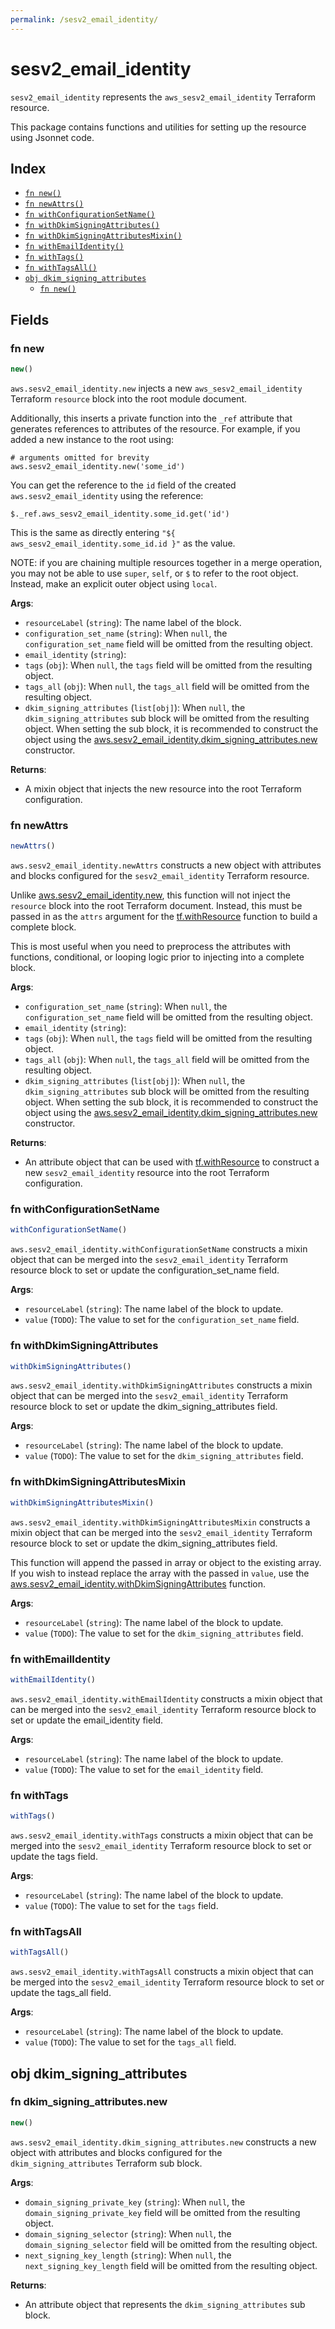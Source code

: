 ```yaml
---
permalink: /sesv2_email_identity/
---
```


# sesv2_email_identity

`sesv2_email_identity` represents the `aws_sesv2_email_identity` Terraform resource.



This package contains functions and utilities for setting up the resource using Jsonnet code.


## Index

* [`fn new()`](#fn-new)
* [`fn newAttrs()`](#fn-newattrs)
* [`fn withConfigurationSetName()`](#fn-withconfigurationsetname)
* [`fn withDkimSigningAttributes()`](#fn-withdkimsigningattributes)
* [`fn withDkimSigningAttributesMixin()`](#fn-withdkimsigningattributesmixin)
* [`fn withEmailIdentity()`](#fn-withemailidentity)
* [`fn withTags()`](#fn-withtags)
* [`fn withTagsAll()`](#fn-withtagsall)
* [`obj dkim_signing_attributes`](#obj-dkim_signing_attributes)
  * [`fn new()`](#fn-dkim_signing_attributesnew)

## Fields

### fn new

```ts
new()
```


`aws.sesv2_email_identity.new` injects a new `aws_sesv2_email_identity` Terraform `resource`
block into the root module document.

Additionally, this inserts a private function into the `_ref` attribute that generates references to attributes of the
resource. For example, if you added a new instance to the root using:

    # arguments omitted for brevity
    aws.sesv2_email_identity.new('some_id')

You can get the reference to the `id` field of the created `aws.sesv2_email_identity` using the reference:

    $._ref.aws_sesv2_email_identity.some_id.get('id')

This is the same as directly entering `"${ aws_sesv2_email_identity.some_id.id }"` as the value.

NOTE: if you are chaining multiple resources together in a merge operation, you may not be able to use `super`, `self`,
or `$` to refer to the root object. Instead, make an explicit outer object using `local`.

**Args**:
  - `resourceLabel` (`string`): The name label of the block.
  - `configuration_set_name` (`string`):  When `null`, the `configuration_set_name` field will be omitted from the resulting object.
  - `email_identity` (`string`): 
  - `tags` (`obj`):  When `null`, the `tags` field will be omitted from the resulting object.
  - `tags_all` (`obj`):  When `null`, the `tags_all` field will be omitted from the resulting object.
  - `dkim_signing_attributes` (`list[obj]`):  When `null`, the `dkim_signing_attributes` sub block will be omitted from the resulting object. When setting the sub block, it is recommended to construct the object using the [aws.sesv2_email_identity.dkim_signing_attributes.new](#fn-sesv2emailidentitydkimsigningattributesnew) constructor.

**Returns**:
- A mixin object that injects the new resource into the root Terraform configuration.


### fn newAttrs

```ts
newAttrs()
```


`aws.sesv2_email_identity.newAttrs` constructs a new object with attributes and blocks configured for the `sesv2_email_identity`
Terraform resource.

Unlike [aws.sesv2_email_identity.new](#fn-sesv2emailidentitynew), this function will not inject the `resource`
block into the root Terraform document. Instead, this must be passed in as the `attrs` argument for the
[tf.withResource](https://github.com/tf-libsonnet/core/tree/main/docs#fn-withresource) function to build a complete block.

This is most useful when you need to preprocess the attributes with functions, conditional, or looping logic prior to
injecting into a complete block.

**Args**:
  - `configuration_set_name` (`string`):  When `null`, the `configuration_set_name` field will be omitted from the resulting object.
  - `email_identity` (`string`): 
  - `tags` (`obj`):  When `null`, the `tags` field will be omitted from the resulting object.
  - `tags_all` (`obj`):  When `null`, the `tags_all` field will be omitted from the resulting object.
  - `dkim_signing_attributes` (`list[obj]`):  When `null`, the `dkim_signing_attributes` sub block will be omitted from the resulting object. When setting the sub block, it is recommended to construct the object using the [aws.sesv2_email_identity.dkim_signing_attributes.new](#fn-sesv2emailidentitydkimsigningattributesnew) constructor.

**Returns**:
  - An attribute object that can be used with [tf.withResource](https://github.com/tf-libsonnet/core/tree/main/docs#fn-withresource) to construct a new `sesv2_email_identity` resource into the root Terraform configuration.


### fn withConfigurationSetName

```ts
withConfigurationSetName()
```

`aws.sesv2_email_identity.withConfigurationSetName` constructs a mixin object that can be merged into the `sesv2_email_identity`
Terraform resource block to set or update the configuration_set_name field.



**Args**:
  - `resourceLabel` (`string`): The name label of the block to update.
  - `value` (`TODO`): The value to set for the `configuration_set_name` field.


### fn withDkimSigningAttributes

```ts
withDkimSigningAttributes()
```

`aws.sesv2_email_identity.withDkimSigningAttributes` constructs a mixin object that can be merged into the `sesv2_email_identity`
Terraform resource block to set or update the dkim_signing_attributes field.



**Args**:
  - `resourceLabel` (`string`): The name label of the block to update.
  - `value` (`TODO`): The value to set for the `dkim_signing_attributes` field.


### fn withDkimSigningAttributesMixin

```ts
withDkimSigningAttributesMixin()
```

`aws.sesv2_email_identity.withDkimSigningAttributesMixin` constructs a mixin object that can be merged into the `sesv2_email_identity`
Terraform resource block to set or update the dkim_signing_attributes field.

This function will append the passed in array or object to the existing array. If you wish
to instead replace the array with the passed in `value`, use the [aws.sesv2_email_identity.withDkimSigningAttributes](TODO)
function.


**Args**:
  - `resourceLabel` (`string`): The name label of the block to update.
  - `value` (`TODO`): The value to set for the `dkim_signing_attributes` field.


### fn withEmailIdentity

```ts
withEmailIdentity()
```

`aws.sesv2_email_identity.withEmailIdentity` constructs a mixin object that can be merged into the `sesv2_email_identity`
Terraform resource block to set or update the email_identity field.



**Args**:
  - `resourceLabel` (`string`): The name label of the block to update.
  - `value` (`TODO`): The value to set for the `email_identity` field.


### fn withTags

```ts
withTags()
```

`aws.sesv2_email_identity.withTags` constructs a mixin object that can be merged into the `sesv2_email_identity`
Terraform resource block to set or update the tags field.



**Args**:
  - `resourceLabel` (`string`): The name label of the block to update.
  - `value` (`TODO`): The value to set for the `tags` field.


### fn withTagsAll

```ts
withTagsAll()
```

`aws.sesv2_email_identity.withTagsAll` constructs a mixin object that can be merged into the `sesv2_email_identity`
Terraform resource block to set or update the tags_all field.



**Args**:
  - `resourceLabel` (`string`): The name label of the block to update.
  - `value` (`TODO`): The value to set for the `tags_all` field.


## obj dkim_signing_attributes



### fn dkim_signing_attributes.new

```ts
new()
```


`aws.sesv2_email_identity.dkim_signing_attributes.new` constructs a new object with attributes and blocks configured for the `dkim_signing_attributes`
Terraform sub block.



**Args**:
  - `domain_signing_private_key` (`string`):  When `null`, the `domain_signing_private_key` field will be omitted from the resulting object.
  - `domain_signing_selector` (`string`):  When `null`, the `domain_signing_selector` field will be omitted from the resulting object.
  - `next_signing_key_length` (`string`):  When `null`, the `next_signing_key_length` field will be omitted from the resulting object.

**Returns**:
  - An attribute object that represents the `dkim_signing_attributes` sub block.
